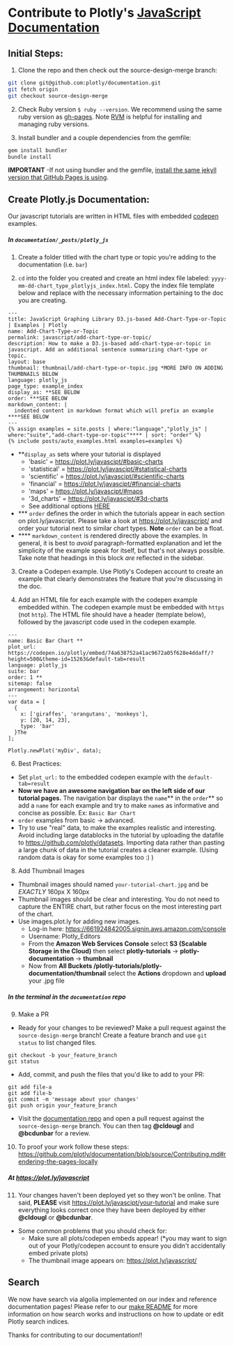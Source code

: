 # Contribute to Plotly's [JavaScript Documentation](https://plot.ly/javascript/)

## Initial Steps:

1. Clone the repo and then check out the source-design-merge branch:

  ```sh
  git clone git@github.com:plotly/documentation.git
  git fetch origin
  git checkout source-design-merge
  ```

2. Check Ruby version `$ ruby --version`. We recommend using the same ruby version as [gh-pages](https://pages.github.com/versions/). Note [RVM](https://rvm.io/rvm/install) is helpful for installing and managing ruby versions.

3. Install bundler and a couple dependencies from the gemfile:

```sh
gem install bundler
bundle install
```

<b>IMPORTANT</b> -If not using bundler and the gemfile, [install the same jekyll version that GitHub Pages is using](https://pages.github.com/versions/).

## Create Plotly.js Documentation:

Our javascript tutorials are written in HTML files with embedded [codepen](http://codepen.io/plotly/) examples.

##### In `documentation/_posts/plotly_js`

1. Create a folder titled with the chart type or topic you're adding to the documentation (i.e. `bar`)

2. `cd` into the folder you created and create an html index file labeled: `yyyy-mm-dd-chart_type_plotlyjs_index.html`. Copy the index file template below and replace with the necessary information pertaining to the doc you are creating.
  ```
  ---
  title: JavaScript Graphing Library D3.js-based Add-Chart-Type-or-Topic | Examples | Plotly
  name: Add-Chart-Type-or-Topic
  permalink: javascript/add-chart-type-or-topic/
  description: How to make a D3.js-based add-chart-type-or-topic in javascript. Add an additional sentence summarizing chart-type or topic.
  layout: base
  thumbnail: thumbnail/add-chart-type-or-topic.jpg *MORE INFO ON ADDING THUMBNAILS BELOW
  language: plotly_js
  page_type: example_index
  display_as: **SEE BELOW
  order: ***SEE BELOW
  markdown_content: |
    indented content in markdown format which will prefix an example ****SEE BELOW
  ---
  {% assign examples = site.posts | where:"language","plotly_js" | where:"suite","add-chart-type-or-topic"**** | sort: "order" %}
  {% include posts/auto_examples.html examples=examples %}
  ```
  - \*\*`display_as` sets where your tutorial is displayed
      - 'basic' = https://plot.ly/javascipt/#basic-charts
      - 'statistical' = https://plot.ly/javascipt/#statistical-charts
      - 'scientific' = https://plot.ly/javascipt/#scientific-charts
      - 'financial' = https://plot.ly/javascipt/#financial-charts
      - 'maps' = https://plot.ly/javascipt/#maps
      - '3d_charts' = https://plot.ly/javascipt/#3d-charts
      - See additional options [HERE](https://github.com/plotly/documentation/blob/source-design-merge/_includes/documentation_eg.html#L1)
  - \*\*\* `order` defines the order in which the tutorials appear in each section on plot.ly/javascript. Please take a look at https://plot.ly/javascript/ and order your tutorial next to similar chart types. <b>Note</b> `order` can be a float.
  - \*\*\*\* `markdown_content` is rendered directly above the examples. In general, it is best to *avoid* paragraph-formatted explanation and let the simplicity of the example speak for itself, but that's not always possible. Take note that headings in this block *are* reflected in the sidebar.

3. Create a Codepen example. Use Plotly's Codepen account to create an example that clearly demonstrates the feature that you're discussing in the doc.

4. Add an HTML file for each example with the codepen example embedded within. The codepen example must be embedded with `https` (not `http`). The HTML file should have a header (template below), followed by the javascript code used in the codepen example.
  ```
  ---
  name: Basic Bar Chart **
  plot_url: https://codepen.io/plotly/embed/74a638752a41ac9672a05f628e4ddaff/?height=500&theme-id=15263&default-tab=result
  language: plotly_js
  suite: bar
  order: 1 **
  sitemap: false
  arrangement: horizontal
  ---
  var data = [
    {
      x: ['giraffes', 'orangutans', 'monkeys'],
      y: [20, 14, 23],
      type: 'bar'
    }The
  ];

  Plotly.newPlot('myDiv', data);
  ```

6. Best Practices:
  - Set `plot_url:` to the embedded codepen example with the `default-tab=result`
  - <b>Now we have an awesome navigation bar on the left side of our tutorial pages.</b> The navigation bar displays the `name`** in the `order`** so add a `name` for each example and try to make `name`s as informative and concise as possible. Ex: `Basic Bar Chart`
  - `order` examples from basic -> advanced.
  - Try to use "real" data, to make the examples realistic and interesting. Avoid including large datablocks in the tutorial by uploading the datafile to https://github.com/plotly/datasets. Importing data rather than pasting a large chunk of data in the tutorial creates a cleaner example. (Using random data is okay for some examples too :) )

8. Add Thumbnail Images
  - Thumbnail images should named `your-tutorial-chart.jpg` and be *EXACTLY* 160px X 160px
  - Thumbnail images should be clear and interesting. You do not need to capture the ENTIRE chart, but rather focus on the most interesting part of the chart.
  - Use images.plot.ly for adding new images.
    - Log-in here: https://661924842005.signin.aws.amazon.com/console
    - Username: Plotly\_Editors
    - From the <b>Amazon Web Services Console</b> select <b>S3 (Scalable Storage in the Cloud)</b> then select <b>plotly-tutorials</b> -> <b>plotly-documentation</b> -> <b>thumbnail</b>
    - Now from <b>All Buckets /plotly-tutorials/plotly-documentation/thumbnail</b> select the <b>Actions</b> dropdown and <b>upload</b> your .jpg file

##### In the terminal in the `documentation` repo
9. Make a PR

  - Ready for your changes to be reviewed? Make a pull request against the `source-design-merge` branch!
  Create a feature branch and use `git status` to list changed files.
  ```
  git checkout -b your_feature_branch
  git status
  ```
  - Add, commit, and push the files that you'd like to add to your PR:
  ```
  git add file-a
  git add file-b
  git commit -m 'message about your changes'
  git push origin your_feature_branch
  ```
  - Visit the [documentation repo](https://github.com/plotly/documentation) and open a pull request against the `source-design-merge` branch. You can then tag **@cldougl** and **@bcdunbar** for a review.

10. To proof your work follow these steps: https://github.com/plotly/documentation/blob/source/Contributing.md#rendering-the-pages-locally

##### At https://plot.ly/javascript
11. Your changes haven't been deployed yet so they won't be online. That said, <b>PLEASE</b> visit https://plot.ly/javascipt/your-tutorial and make sure everything looks correct once they have been deployed by either **@cldougl** or **@bcdunbar**.

  - Some common problems that you should check for:
    - Make sure all plots/codepen embeds appear! (\*you may want to sign out of your Plotly/codepen account to ensure you didn't accidentally embed private plots)
    - The thumbnail image appears on: https://plot.ly/javascript/

## Search

We now have search via algolia implemented on our index and reference documentation pages! Please refer to our [make README](https://github.com/plotly/documentation/blob/source-design-merge/make_instructions.txt) for more information on how search works and instructions on how to update or edit Plotly search indices.

Thanks for contributing to our documentation!!
